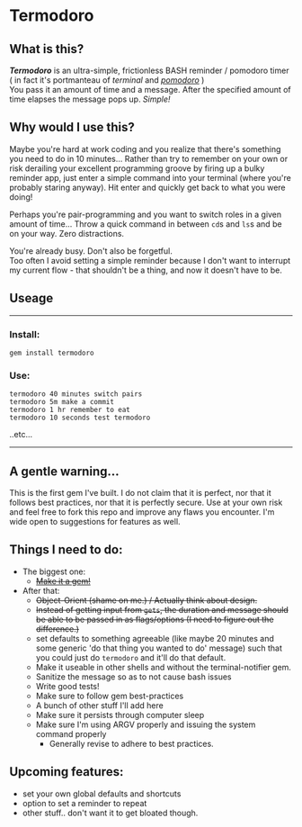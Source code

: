 # Termodoro

## What is this?

***Termodoro*** is an ultra-simple, frictionless BASH reminder / pomodoro timer ( in fact it's portmanteau of *terminal* and *[pomodoro](http://en.wikipedia.org/wiki/Pomodoro_Technique)* )  
You pass it an amount of time and a message. After the specified amount of time elapses the message pops up. *Simple!*

## Why would I use this?

Maybe you're hard at work coding and you realize that there's something you need to do in 10 minutes… Rather than try to remember on your own or risk derailing your excellent programming groove by firing up a bulky reminder app, just enter a simple command into your terminal (where you're probably staring anyway). Hit enter and quickly get back to what you were doing!  

Perhaps you're pair-programming and you want to switch roles in a given amount of time… Throw a quick command in between `cd`s and `ls`s and be on your way. Zero distractions. 

You're already busy. Don't also be forgetful.  
Too often I avoid setting a simple reminder because I don't want to interrupt my current flow - that shouldn't be a thing, and now it doesn't have to be.

## Useage

-----

### Install:

`gem install termodoro`

### Use:

`termodoro 40 minutes switch pairs`  
`termodoro 5m make a commit`  
`termodoro 1 hr remember to eat`  
`termodoro 10 seconds test termodoro`

..etc...

-----

## A gentle warning…

This is the first gem I've built. I do not claim that it is perfect, nor that it follows best practices, nor that it is perfectly secure. Use at your own risk and feel free to fork this repo and improve any flaws you encounter. I'm wide open to suggestions for features as well.

## Things I need to do:

- The biggest one:
  - ~~[Make it a gem!](https://rubygems.org/gems/termodoro)~~ 
- After that:
  - ~~Object-Orient (shame on me.) / Actually think about design.~~
  - ~~Instead of getting input from `gets`, the duration and message should be able to be passed in as flags/options (I need to figure out the difference.)~~
  - set defaults to something agreeable (like maybe 20 minutes and some generic 'do that thing you wanted to do' message) such that you could just do `termodoro` and it'll do that default.
  - Make it useable in other shells and without the terminal-notifier gem.
  - Sanitize the message so as to not cause bash issues
  - Write good tests!
  - Make sure to follow gem best-practices
  - A bunch of other stuff I'll add here
  - Make sure it persists through computer sleep
  - Make sure I'm using ARGV properly and issuing the system command properly
    - Generally revise to adhere to best practices. 

## Upcoming features:

- set your own global defaults and shortcuts
- option to set a reminder to repeat
- other stuff.. don't want it to get bloated though.
